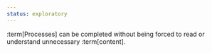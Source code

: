 ```yaml
---
status: exploratory
---
```


:term[Processes] can be completed without being forced to read or understand unnecessary :term[content].
